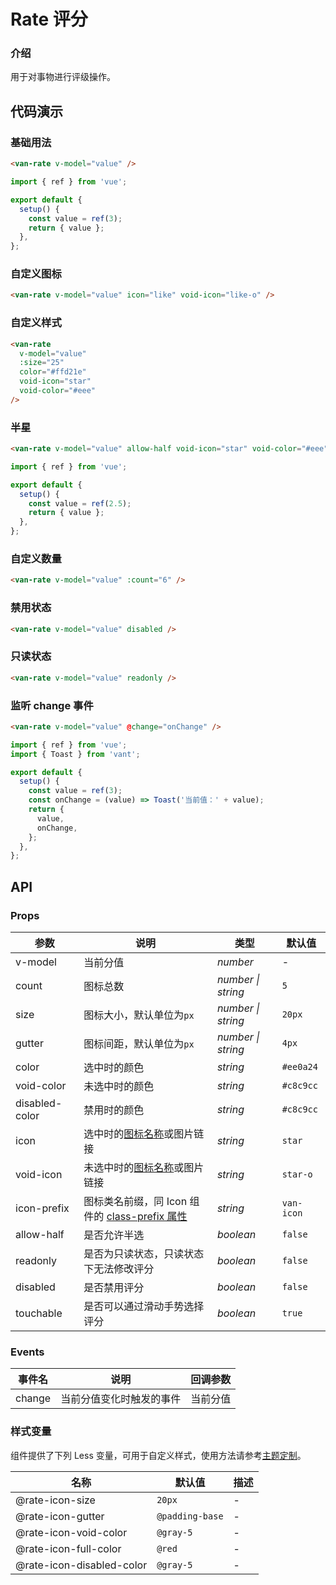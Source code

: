 # Rate 评分

### 介绍

用于对事物进行评级操作。

## 代码演示

### 基础用法

```html
<van-rate v-model="value" />
```

```js
import { ref } from 'vue';

export default {
  setup() {
    const value = ref(3);
    return { value };
  },
};
```

### 自定义图标

```html
<van-rate v-model="value" icon="like" void-icon="like-o" />
```

### 自定义样式

```html
<van-rate
  v-model="value"
  :size="25"
  color="#ffd21e"
  void-icon="star"
  void-color="#eee"
/>
```

### 半星

```html
<van-rate v-model="value" allow-half void-icon="star" void-color="#eee" />
```

```js
import { ref } from 'vue';

export default {
  setup() {
    const value = ref(2.5);
    return { value };
  },
};
```

### 自定义数量

```html
<van-rate v-model="value" :count="6" />
```

### 禁用状态

```html
<van-rate v-model="value" disabled />
```

### 只读状态

```html
<van-rate v-model="value" readonly />
```

### 监听 change 事件

```html
<van-rate v-model="value" @change="onChange" />
```

```javascript
import { ref } from 'vue';
import { Toast } from 'vant';

export default {
  setup() {
    const value = ref(3);
    const onChange = (value) => Toast('当前值：' + value);
    return {
      value,
      onChange,
    };
  },
};
```

## API

### Props

| 参数           | 说明                                                                | 类型               | 默认值     |
|----------------|-------------------------------------------------------------------|--------------------|------------|
| v-model        | 当前分值                                                            | _number_           | -          |
| count          | 图标总数                                                            | _number \| string_ | `5`        |
| size           | 图标大小，默认单位为`px`                                             | _number \| string_ | `20px`     |
| gutter         | 图标间距，默认单位为`px`                                             | _number \| string_ | `4px`      |
| color          | 选中时的颜色                                                        | _string_           | `#ee0a24`  |
| void-color     | 未选中时的颜色                                                      | _string_           | `#c8c9cc`  |
| disabled-color | 禁用时的颜色                                                        | _string_           | `#c8c9cc`  |
| icon           | 选中时的[图标名称](#/zh-CN/icon)或图片链接                          | _string_           | `star`     |
| void-icon      | 未选中时的[图标名称](#/zh-CN/icon)或图片链接                        | _string_           | `star-o`   |
| icon-prefix    | 图标类名前缀，同 Icon 组件的 [class-prefix 属性](#/zh-CN/icon#props) | _string_           | `van-icon` |
| allow-half     | 是否允许半选                                                        | _boolean_          | `false`    |
| readonly       | 是否为只读状态，只读状态下无法修改评分                               | _boolean_          | `false`    |
| disabled       | 是否禁用评分                                                        | _boolean_          | `false`    |
| touchable      | 是否可以通过滑动手势选择评分                                        | _boolean_          | `true`     |

### Events

| 事件名 | 说明                     | 回调参数 |
|--------|------------------------|------|
| change | 当前分值变化时触发的事件 | 当前分值 |

### 样式变量

组件提供了下列 Less 变量，可用于自定义样式，使用方法请参考[主题定制](#/zh-CN/theme)。

| 名称                      | 默认值          | 描述 |
|---------------------------|-----------------|------|
| @rate-icon-size           | `20px`          | -    |
| @rate-icon-gutter         | `@padding-base` | -    |
| @rate-icon-void-color     | `@gray-5`       | -    |
| @rate-icon-full-color     | `@red`          | -    |
| @rate-icon-disabled-color | `@gray-5`       | -    |
